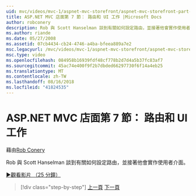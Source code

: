 ```yaml
---
uid: mvc/videos/mvc-1/aspnet-mvc-storefront/aspnet-mvc-storefront-part-7-routing-and-ui-work
title: ASP.NET MVC 店面第 7 節： 路由和 UI 工作 |Microsoft Docs
author: robconery
description: Rob 與 Scott Hanselman 談到有關如何設定路由，並接著他會實作使用者介面。
ms.author: riande
ms.date: 05/27/2008
ms.assetid: 07cb4434-cb24-4746-a4ba-bfeea889a7e2
msc.legacyurl: /mvc/videos/mvc-1/aspnet-mvc-storefront/aspnet-mvc-storefront-part-7-routing-and-ui-work
msc.type: video
ms.openlocfilehash: 084958b16939fdf48cf778b2d7d4a5b37fc83af7
ms.sourcegitcommit: 45ac74e400f9f2b7dbded66297730f6f14a4eb25
ms.translationtype: MT
ms.contentlocale: zh-TW
ms.lasthandoff: 08/16/2018
ms.locfileid: "41824535"
---
```

<a name="aspnet-mvc-storefront-part-7-routing-and-ui-work"></a>ASP.NET MVC 店面第 7 節： 路由和 UI 工作
====================
藉由[Rob Conery](https://github.com/robconery)

Rob 與 Scott Hanselman 談到有關如何設定路由，並接著他會實作使用者介面。

[&#9654;觀看影片 （25 分鐘）](https://channel9.msdn.com/Blogs/ASP-NET-Site-Videos/aspnet-mvc-storefront-part-7-routing-and-ui-work)

> [!div class="step-by-step"]
> [上一頁](aspnet-mvc-storefront-part-6-finishing-the-repository-and-initial-ui-work.md)
> [下一頁](aspnet-mvc-storefront-part-8-testing-controllers-iteration-1-complete.md)
